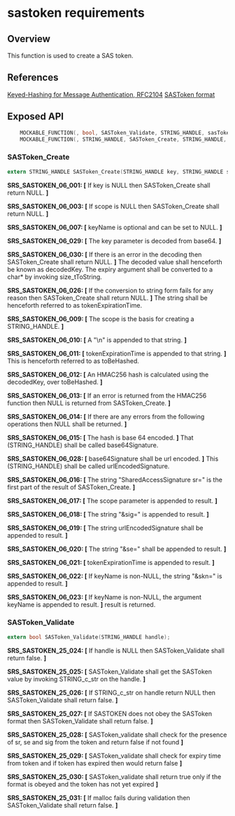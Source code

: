 sastoken requirements
================

## Overview

This function is used to create a SAS token.

## References
[Keyed-Hashing for Message Authentication, RFC2104](https://www.ietf.org/rfc/rfc2104.txt)
[SASToken format](https://azure.microsoft.com/documentation/articles/storage-dotnet-shared-access-signature-part-1/)


## Exposed API
```c
    MOCKABLE_FUNCTION(, bool, SASToken_Validate, STRING_HANDLE, sasToken);
    MOCKABLE_FUNCTION(, STRING_HANDLE, SASToken_Create, STRING_HANDLE, key, STRING_HANDLE, scope, STRING_HANDLE, keyName, size_t, expiry);
```

### SASToken_Create
```c
extern STRING_HANDLE SASToken_Create(STRING_HANDLE key, STRING_HANDLE scope, STRING_HANDLE keyName, size_t expiry);
```

**SRS_SASTOKEN_06_001: [** If key is NULL then SASToken_Create shall return NULL. **]**

**SRS_SASTOKEN_06_003: [** If scope is NULL then SASToken_Create shall return NULL. **]**

**SRS_SASTOKEN_06_007: [** keyName is optional and can be set to NULL. **]**

**SRS_SASTOKEN_06_029: [** The key parameter is decoded from base64. **]**

**SRS_SASTOKEN_06_030: [** If there is an error in the decoding then SASToken_Create shall return NULL. **]** The decoded value shall henceforth be known as decodedKey.
The expiry argument shall be converted to a char* by invoking size_tToString.

**SRS_SASTOKEN_06_026: [** If the conversion to string form fails for any reason then SASToken_Create shall return NULL. **]** The string shall be henceforth referred to as tokenExpirationTime.

**SRS_SASTOKEN_06_009: [** The scope is the basis for creating a STRING_HANDLE. **]**

**SRS_SASTOKEN_06_010: [** A "\n" is appended to that string. **]**

**SRS_SASTOKEN_06_011: [** tokenExpirationTime is appended to that string. **]** This is henceforth referred to as toBeHashed.

**SRS_SASTOKEN_06_012: [** An HMAC256 hash is calculated using the decodedKey, over toBeHashed. **]**

**SRS_SASTOKEN_06_013: [** If an error is returned from the HMAC256 function then NULL is returned from SASToken_Create. **]**

**SRS_SASTOKEN_06_014: [** If there are any errors from the following operations then NULL shall be returned. **]**

**SRS_SASTOKEN_06_015: [** The hash is base 64 encoded. **]** That (STRING_HANDLE) shall be called base64Signature.

**SRS_SASTOKEN_06_028: [** base64Signature shall be url encoded. **]** This (STRING_HANDLE) shall be called urlEncodedSignature.

**SRS_SASTOKEN_06_016: [** The string "SharedAccessSignature sr=" is the first part of the result of SASToken_Create. **]**

**SRS_SASTOKEN_06_017: [** The scope parameter is appended to result. **]**

**SRS_SASTOKEN_06_018: [** The string "&sig=" is appended to result. **]**

**SRS_SASTOKEN_06_019: [** The string urlEncodedSignature shall be appended to result. **]**

**SRS_SASTOKEN_06_020: [** The string "&se=" shall be appended to result. **]**

**SRS_SASTOKEN_06_021: [** tokenExpirationTime is appended to result. **]**

**SRS_SASTOKEN_06_022: [** If keyName is non-NULL, the string "&skn=" is appended to result. **]**

**SRS_SASTOKEN_06_023: [** If keyName is non-NULL, the argument keyName is appended to result. **]**
result is returned.

### SASToken_Validate
```c
extern bool SASToken_Validate(STRING_HANDLE handle);
```

**SRS_SASTOKEN_25_024: [** If handle is NULL then SASToken_Validate shall return false. **]**

**SRS_SASTOKEN_25_025: [** SASToken_Validate shall get the SASToken value by invoking STRING_c_str on the handle. **]**

**SRS_SASTOKEN_25_026: [** If STRING_c_str on handle return NULL then SASToken_Validate shall return false. **]**

**SRS_SASTOKEN_25_027: [** If SASTOKEN does not obey the SASToken format then SASToken_Validate shall return false. **]**

**SRS_SASTOKEN_25_028: [** SASToken_validate shall check for the presence of sr, se and sig from the token and return false if not found **]**

**SRS_SASTOKEN_25_029: [** SASToken_validate shall check for expiry time from token and if token has expired then would return false **]**

**SRS_SASTOKEN_25_030: [** SASToken_validate shall return true only if the format is obeyed and the token has not yet expired **]**

**SRS_SASTOKEN_25_031: [** If malloc fails during validation then SASToken_Validate shall return false. **]**
